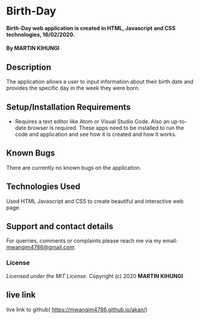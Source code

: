 # Birth-Day
#### Birth-Day web application is created in HTML, Javascript and CSS technologies, 16/02/2020.
#### By **MARTIN KIHUNGI**
## Description
The application allows a user to input information about their birth date and provides the specific day in the week they were born.
## Setup/Installation Requirements
* Requires a text editor like Atom or Visual Studio Code. Also an up-to-date browser is required.
These apps need to be installed to run the code and application and see how it is created and how it works.
## Known Bugs
There are currently no known bugs on the application.
## Technologies Used
Used HTML Javascript and CSS to create beautiful and interactive web page.
## Support and contact details
For querries, comments or complaints please reach me via my email: mwangim4786@gmail.com.
### License
*Licensed under the MIT License.*
Copyright (c) 2020 **MARTIN KIHUNGI**
## live link 
live link to github( https://mwangim4786.github.io/akan/)